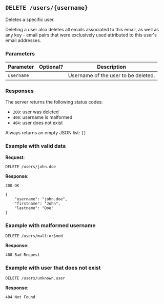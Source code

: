 ## `DELETE /users/{username}`

Deletes a specific user.

Deleting a user also deletes all emails associated to this email, as well as any key - email pairs
that were exclusively used attributed to this user's email addresses.

### Parameters

| Parameter  | Optional? | Description                         |
|------------|-----------|-------------------------------------|
| `username` |           | Username of the user to be deleted. |

### Responses

The server returns the following status codes:

- `200`: user was deleted
- `400`: username is malformed
- `404`: user does not exist

Always returns an empty JSON list: `[]`

### Example with valid data

**Request**:

```
DELETE /users/john.doe
```

**Response**:

```
200 OK

{
    "username": "john.doe",
    "firstname": "John",
    "lastname": "Doe"
}
```

### Example with malformed username

```
DELETE /users/malf:or$med
```

**Response**:

```
400 Bad Request
```

### Example with user that does not exist

```
DELETE /users/unknown.user
```

**Response**:

```
404 Not Found
```